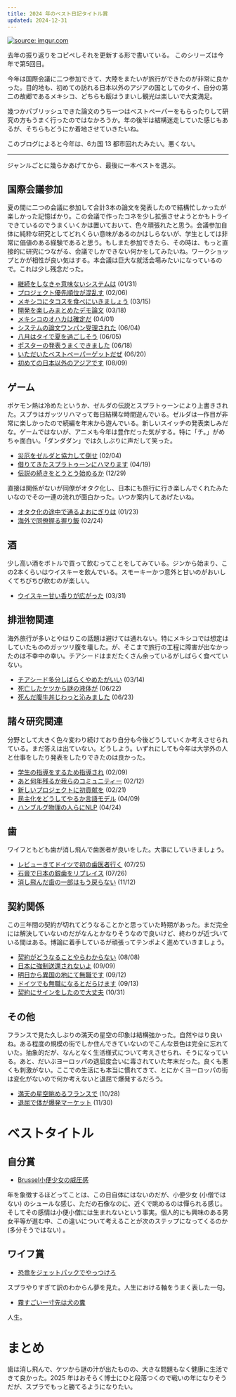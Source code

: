 ```yaml
---
title: 2024 年のベスト日記タイトル賞
updated: 2024-12-31
---
```


<a href="https://imgur.com/nyn3QVJ"><img src="https://i.imgur.com/nyn3QVJ.jpg" title="source: imgur.com" /></a>

去年の振り返りをコピペしそれを更新する形で書いている。
このシリーズは今年で第5回目。

今年は国際会議に二つ参加できて、大陸をまたいが旅行ができたのが非常に良かった。目的地も、初めての訪れる日本以外のアジアの国としてのタイ、自分の第二の故郷であるメキシコ、どちらも飯はうまいし観光は楽しいで大変満足。

幾つかパブリッシュできた論文のうち一つはベストペーパーをもらったりして研究の方もうまく行ったのではなかろうか。年の後半は結構迷走していた感じもあるが、そちらもどうにか着地させていきたいね。

このブログによると今年は、6カ国 13 都市回れたみたい。悪くない。


---

ジャンルごとに幾らかあげてから、最後に一本ベストを選ぶ。

## 国際会議参加

夏の間に二つの会議に参加して合計3本の論文を発表したので結構忙しかったが楽しかった記憶ばかり。この会議で作ったコネを少し拡張させようとかもトライできているのでうまくいくかは置いておいて、色々頑張れたと思う。会議参加自体に純粋な研究としてどれくらい意味があるのかはしらないが、学生としては非常に価値のある経験であると思う。もしまた参加できたら、その時は、もっと直接的に研究につながる、会議でしかできない何かをしてみたいね。ワークショップとかが相性が良い気はする。本会議は巨大な就活会場みたいになっているので。これは少し残念だった。

- [継続をしなきゃ意味ないシステムは](https://sotaro.io/daily/2024-01-31) (01/31)
- [プロジェクト優先順位が混乱す](https://sotaro.io/daily/2024-02-06) (02/06)
- [メキシコにタコスを食べにいきましょう](https://sotaro.io/daily/2024-03-15) (03/15)
- [開発を楽しみまとめたデモ論文](https://sotaro.io/daily/2024-03-18) (03/18)
- [メキシコのオハカは確定だ](https://sotaro.io/daily/2024-04-01) (04/01)
- [システムの論文ワンパン受理された](https://sotaro.io/daily/2024-06-04) (06/04)
- [八月はタイで夏を過ごしそう](https://sotaro.io/daily/2024-06-05) (06/05)
- [ポスターの発表うまくできました](https://sotaro.io/daily/2024-06-18) (06/18)
- [いただいたベストペーパーゲットだぜ](https://sotaro.io/daily/2024-06-20) (06/20)
- [初めての日本以外のアジアです](https://sotaro.io/daily/2024-08-09) (08/09)

## ゲーム

ポケモン熱は冷めたというか、ゼルダの伝説とスプラトゥーンにより上書きされた。スプラはガッツリハマって毎日結構な時間遊んでいる。ゼルダは一作目が非常に楽しかったので続編を年末から遊んでいる。新しいスイッチの発表楽しみだな。ゲームではないが、アニメも今年は豊作だった気がする。特に「チ。」がめちゃ面白い。「ダンダダン」では久しぶりに声だして笑った。

- [災厄をゼルダと協力して倒せ](https://sotaro.io/daily/2024-02-04) (02/04)
- [借りてきたスプラトゥーンにハマります](https://sotaro.io/daily/2024-04-19) (04/19)
- [伝説の続きをとうとう始めるか](https://sotaro.io/daily/2024-12-29) (12/29)

直接は関係がないが同僚がオタク化し、日本にも旅行に行き楽しんでくれたみたいなのでその一連の流れが面白かった。いつか案内してあげたいね。

- [オタク化の途中で通るよおにぎりは](https://sotaro.io/daily/2024-01-23) (01/23)
- [海外で同僚握る握り飯](https://sotaro.io/daily/2024-02-24) (02/24)


## 酒

少し高い酒をボトルで買って飲むってことをしてみている。ジンから始まり、この2本くらいはウイスキーを飲んでいる。スモーキーかつ意外と甘いのがおいしくてちびちび飲むのが楽しい。

- [ウイスキー甘い香りが広がった](https://sotaro.io/daily/2024-03-31) (03/31)


## 排泄物関連

海外旅行が多いとやはりこの話題は避けては通れない。特にメキシコでは想定はしていたもののガッツリ腹を壊した。が、そこまで旅行の工程に障害が出なかったのは不幸中の幸い。チアシードはまだたくさん余っているがしばらく食べていない。

- [チアシード多分しばらくやめたがいい](https://sotaro.io/daily/2024-03-14) (03/14)
- [死亡したケツから謎の液体が](https://sotaro.io/daily/2024-06-22) (06/22)
- [死んだ腹牛丼じわっと沁みました](https://sotaro.io/daily/2024-06-23) (06/23)


## 諸々研究関連

分野として大きく色々変わり続けており自分も今後どうしていくか考えさせられている。まだ答えは出ていない。どうしよう。いずれにしても今年は大学外の人と仕事をしたり発表をしたりできたのは良かった。

- [学生の指導をするため指導され](https://sotaro.io/daily/2024-02-09) (02/09)
- [あと何年残るか我らのコミュニティー](https://sotaro.io/daily/2024-02-12) (02/12)
- [新しいプロジェクトに初貢献を](https://sotaro.io/daily/2024-02-21) (02/21)
- [民主化をどうしてやるか言語モデル](https://sotaro.io/daily/2024-04-09) (04/09)
- [ハンブルグ物理の人らにNLP](https://sotaro.io/daily/2024-04-24) (04/24)


## 歯

ワイフともども歯が消し飛んで歯医者が良いをした。大事にしていきましょう。

- [レビューきてドイツで初の歯医者行く](https://sotaro.io/daily/2024-07-25) (07/25)
- [石膏で日本の銀歯をリプレイス](https://sotaro.io/daily/2024-07-26) (07/26)
- [消し飛んだ歯の一部はもう戻らない](https://sotaro.io/daily/2024-11-12) (11/12)

## 契約関係

この三年間の契約が切れてどうなることかと思っていた時期があった。まだ完全には解決していないのだがなんとかなりそうなので良いけど、終わりが近づいている間はある。博論に着手しているが頑張ってテンポよく進めていきましょう。

- [契約がどうなることやらわからない](https://sotaro.io/daily/2024-08-08) (08/08)
- [日本に強制送還されないよ](https://sotaro.io/daily/2024-09-09) (09/09)
- [明日から異国の地にて無職です](https://sotaro.io/daily/2024-09-12) (09/12)
- [ドイツでも無職になるとだらけます](https://sotaro.io/daily/2024-09-13) (09/13)
- [契約にサインをしたので大丈夫](https://sotaro.io/daily/2024-10-31) (10/31)

## その他

フランスで見た久しぶりの満天の星空の印象は結構強かった。自然やはり良いね。ある程度の規模の街でしか住んできていないのでこんな景色は完全に忘れていた。抽象的だが、なんとなく生活様式について考えさせられ、そうになっている。あと、だいぶヨーロッパの退屈度合いに毒されていた年末だった。良くも悪くも刺激がない。ここでの生活にも本当に慣れてきて、とにかくヨーロッパの街は変化がないので何か考えないと退屈で爆発するだろう。

- [満天の星空眺めるフランスで](https://sotaro.io/daily/2024-10-28) (10/28)
- [退屈で体が爆発マーケット](https://sotaro.io/daily/2024-11-30) (11/30)


# ベストタイトル

## 自分賞

- [Brussel小便少女の威圧感](https://sotaro.io/daily/2024-04-29)

年を象徴するほどってことは、この日自体にはないのだが、小便少女 (小僧ではない) のシュールな感じ、ただの石像なのに、近くで眺めるのは憚られる感じ。そしてその感情は小便小僧には生まれないという事実。個人的にも興味のある男女平等が進む中、この違いについて考えることが次のステップになってくるのか (多分そうではない) 。

## ワイフ賞

- [恐竜をジェットパックでやっつけろ](https://sotaro.io/daily/2024-05-31)

スプラやりすぎて訳のわからん夢を見た。人生における軸をうまく表した一句。

- [霧すごい一寸先は犬の糞](https://sotaro.io/daily/2024-10-20)

人生。


# まとめ

歯は消し飛んで、ケツから謎の汁が出たものの、大きな問題もなく健康に生活できて良かった。2025 年はおそらく博士にひと段落つくので戦いの年になりそうだが、スプラでもっと勝てるようになりたい。

